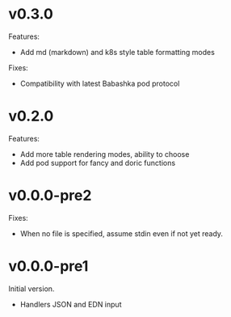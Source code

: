# v0.3.0

Features:

* Add md (markdown) and k8s style table formatting modes

Fixes:

* Compatibility with latest Babashka pod protocol

# v0.2.0

Features:

* Add more table rendering modes, ability to choose
* Add pod support for fancy and doric functions

# v0.0.0-pre2

Fixes:

* When no file is specified, assume stdin even if not yet ready.

# v0.0.0-pre1

Initial version.

* Handlers JSON and EDN input
